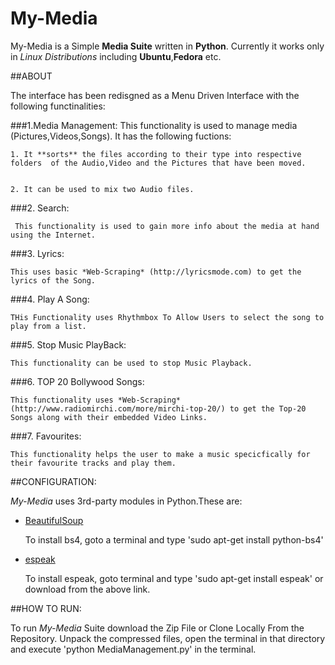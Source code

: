 # My-Media

My-Media is a Simple **Media Suite** written in **Python**.
Currently it works only in *Linux Distributions* including **Ubuntu**,**Fedora** etc.

##ABOUT


The interface has been redisgned as a Menu Driven Interface with the following functinalities:
	


###1.Media Management:
	 This functionality is used to manage media (Pictures,Videos,Songs). It has the following fuctions:

	1. It **sorts** the files according to their type into respective folders  of the Audio,Video and the Pictures that have been moved.

				
	2. It can be used to mix two Audio files.


###2. Search:

	 This functionality is used to gain more info about the media at hand using the Internet.


###3. Lyrics:

	This uses basic *Web-Scraping* (http://lyricsmode.com) to get the lyrics of the Song.


###4. Play A Song:
	
	THis Functionality uses Rhythmbox To Allow Users to select the song to play from a list.


###5. Stop Music PlayBack:
	
	This functionality can be used to stop Music Playback.


###6. TOP 20 Bollywood Songs:

	This functionality uses *Web-Scraping* (http://www.radiomirchi.com/more/mirchi-top-20/) to get the Top-20 Songs along with their embedded Video Links.

###7. Favourites:

	This functionality helps the user to make a music specicfically for their favourite tracks and play them.



##CONFIGURATION:

*My-Media* uses 3rd-party modules in Python.These are:

*  [BeautifulSoup](http://www.crummy.com/software/BeautifulSoup/bs4/doc/)
	
	To install bs4, goto a terminal and type 'sudo apt-get install python-bs4'

*  [espeak](http://espeak.sourceforge.net/)
	
	To install espeak, goto terminal and type 'sudo apt-get install espeak' or download from the above link.

##HOW TO RUN:

To run *My-Media* Suite download the Zip File or Clone Locally From the Repository. Unpack the compressed files, open the terminal in that directory and execute 'python MediaManagement.py' in the terminal.